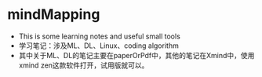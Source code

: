 # mindMapping
- This is some learning notes and useful small tools
- 学习笔记：涉及ML、DL、Linux、coding algorithm
- 其中关于ML、DL的笔记主要在paperOrPdf中，其他的笔记在Xmind中，使用xmind zen这款软件打开，试用版就可以。
